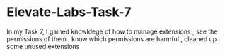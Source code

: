 # Elevate-Labs-Task-7

In my Task 7, I gained knowldege of how to manage extensions , see the permissions of them , know which permissions are harmful 
, cleaned up some unused extensions
